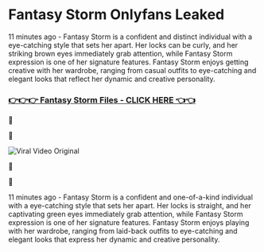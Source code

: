 # Fantasy Storm Onlyfans Leaked

<p>11 minutes ago - Fantasy Storm is a confident and distinct individual with a eye-catching style that sets her apart. Her locks can be curly, and her striking brown eyes immediately grab attention, while Fantasy Storm expression is one of her signature features. Fantasy Storm enjoys getting creative with her wardrobe, ranging from casual outfits to eye-catching and elegant looks that reflect her dynamic and creative personality.</p><p>
<h3><a href="https://fansleaks.com-getfree.pro/fantasy-storm" rel="nofollow">👉👉👉 Fantasy Storm Files - CLICK HERE 👈👈</a></h3>
<p>🔻</p>
<p>🔻</p> <p>
<a href="https://fansleaks.com-getfree.pro/fantasy-storm" rel="nofollow"><img src="https://i.imgur.com/0ZbtXZ5.gif" alt="Viral Video Original" style="max-width: 100%; display: inline-block;" data-target="animated-image.originalImage"></a>
<p>🔻</p>
<p>🔻</p> <p>11 minutes ago - Fantasy Storm is a confident and one-of-a-kind individual with a eye-catching style that sets her apart. Her locks is straight, and her captivating green eyes immediately grab attention, while Fantasy Storm expression is one of her signature features. Fantasy Storm enjoys playing with her wardrobe, ranging from laid-back outfits to eye-catching and elegant looks that express her dynamic and creative personality.</p>